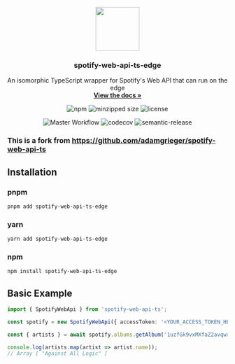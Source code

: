 <p align="center">
  <a href="https://github.com/adamgrieger/spotify-web-api-ts">
    <img src="assets/logo.svg" height="100">
  </a>

  <h3 align="center">spotify-web-api-ts-edge</h3>

  <p align="center">
    An isomorphic TypeScript wrapper for Spotify's Web API that can run on the edge
    <br />
    <a href="https://adamgrieger.github.io/spotify-web-api-ts/"><strong>View the docs »</strong></a>
    <br />
    <p align="center">
      <img alt="npm" src="https://badgen.net/npm/v/spotify-web-api-ts-edge"/>
      <img alt="minzipped size" src="https://badgen.net/bundlephobia/minzip/spotify-web-api-ts-edge">
      <img alt="license" src="https://badgen.net/github/license/YgorPerez/spotify-web-api-ts-edge">
    </p>
    <p align="center">
      <img alt="Master Workflow" src="https://github.com/YgorPerez/spotify-web-api-ts-edge/workflows/Master%20Workflow/badge.svg"/>
      <img alt="codecov" src="https://codecov.io/gh/YgorPerez/spotify-web-api-ts-edge/branch/master/graph/badge.svg"/>
      <img alt="semantic-release" src="https://img.shields.io/badge/%20%20%F0%9F%93%A6%F0%9F%9A%80-semantic--release-e10079.svg">
    </p>
  </p>
</p>

### This is a fork from https://github.com/adamgrieger/spotify-web-api-ts

## Installation

### pnpm

```sh
pnpm add spotify-web-api-ts-edge
```

### yarn

```sh
yarn add spotify-web-api-ts-edge
```

### npm

```sh
npm install spotify-web-api-ts-edge
```

## Basic Example

```typescript
import { SpotifyWebApi } from 'spotify-web-api-ts';

const spotify = new SpotifyWebApi({ accessToken: '<YOUR_ACCESS_TOKEN_HERE>' });

const { artists } = await spotify.albums.getAlbum('1uzfGk9vxMXfaZ2avqwxod');

console.log(artists.map(artist => artist.name));
// Array [ "Against All Logic" ]
```
